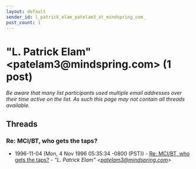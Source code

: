 ```yaml
---
layout: default
sender_id: l_patrick_elam_patelam3_at_mindspring_com_
post_count: 1
---
```


# "L. Patrick Elam" <patelam3<span>@</span>mindspring.com> (1 post)

_Be aware that many list participants used multiple email addresses over their time active on the list. As such this page may not contain all threads available._

## Threads

### Re: MCI/BT, who gets the taps?
+ 1996-11-04 (Mon, 4 Nov 1996 05:35:34 -0800 (PST)) - [Re: MCI/BT, who gets the taps?](/archive/1996/11/837ce76123572d1ab4e0d429e93699d9920abe025569764f4884d97053159cd7) - _"L. Patrick Elam" \<patelam3@mindspring.com\>_

